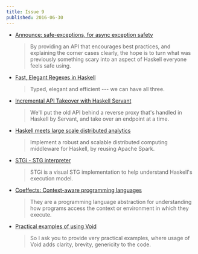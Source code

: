 ```yaml
---
title: Issue 9
published: 2016-06-30
---
```


- [Announce: safe-exceptions, for async exception safety](https://www.fpcomplete.com/blog/2016/06/announce-safe-exceptions)

  > By providing an API that encourages best practices, and explaining the corner cases clearly, the hope is to turn what was previously something scary into an aspect of Haskell everyone feels safe using.

- [Fast, Elegant Regexes in Haskell](https://begriffs.com/posts/2016-06-27-fast-haskell-regexes.html)

  > Typed, elegant and efficient --- we can have all three.

- [Incremental API Takeover with Haskell Servant](http://www.parsonsmatt.org/2016/06/24/take_over_an_api_with_servant.html)

  > We'll put the old API behind a reverse proxy that's handled in Haskell by Servant, and take over an endpoint at a time.

- [Haskell meets large scale distributed analytics](http://blog.tweag.io/posts/2016-02-25-hello-sparkle.html)

  > Implement a robust and scalable distributed computing middleware for Haskell, by reusing Apache Spark.

- [STGi - STG interpreter](https://github.com/quchen/stgi/blob/ad42c7e676276f8551cc43ec082cf0c46c330882/README.md#readme)

  > STGi is a visual STG implementation to help understand Haskell's execution model.

- [Coeffects: Context-aware programming languages](http://tomasp.net/coeffects/)

  > They are a programming language abstraction for understanding how programs access the context or environment in which they execute.

- [Practical examples of using Void](http://stackoverflow.com/questions/38014339/practical-examples-of-using-void)

  > So I ask you to provide very practical examples, where usage of Void adds clarity, brevity, genericity to the code.
